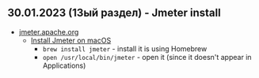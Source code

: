## 30.01.2023 (13ый раздел) - Jmeter install
* [jmeter.apache.org](https://jmeter.apache.org/)
    * [Install Jmeter on macOS](https://stackoverflow.com/questions/22610316/how-do-i-install-jmeter-on-a-mac)
        * `brew install jmeter` - install it is using Homebrew
        * `open /usr/local/bin/jmeter` - open it (since it doesn't appear in Applications)